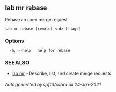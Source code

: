 ## lab mr rebase

Rebase an open merge request

```
lab mr rebase [remote] <id> [flags]
```

### Options

```
  -h, --help   help for rebase
```

### SEE ALSO

* [lab mr](lab_mr.md)	 - Describe, list, and create merge requests

###### Auto generated by spf13/cobra on 24-Jan-2021

